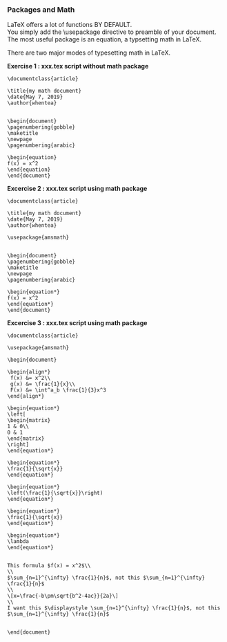 ### Packages and Math
LaTeX offers a lot of functions BY DEFAULT.  
You simply add the \usepackage directive to preamble of your document.  
The most useful package is an equation, a typsetting math in LaTeX.

There are two major modes of typesetting math in LaTeX.

**Exercise 1 : xxx.tex script without math package**
 ```
 \documentclass{article}

\title{my math document}
\date{May 7, 2019}
\author{whentea}


\begin{document}
\pagenumbering{gobble}
\maketitle
\newpage
\pagenumbering{arabic}

\begin{equation}
f(x) = x^2
\end{equation}
\end{document}
 ```
 
**Excercise 2 : xxx.tex script using math package**
 
 ```
 \documentclass{article}

\title{my math document}
\date{May 7, 2019}
\author{whentea}

\usepackage{amsmath}


\begin{document}
\pagenumbering{gobble}
\maketitle
\newpage
\pagenumbering{arabic}

\begin{equation*}
f(x) = x^2
\end{equation*}
\end{document}
 ```
 
 **Excercise 3 : xxx.tex script using math package**
 ```
\documentclass{article}

\usepackage{amsmath}

\begin{document}

\begin{align*}
  f(x) &= x^2\\
  g(x) &= \frac{1}{x}\\
  F(x) &= \int^a_b \frac{1}{3}x^3
\end{align*}

\begin{equation*}
\left[
\begin{matrix}
1 & 0\\
0 & 1
\end{matrix}
\right]
\end{equation*}

\begin{equation*}
\frac{1}{\sqrt{x}}
\end{equation*}

\begin{equation*}
\left(\frac{1}{\sqrt{x}}\right)
\end{equation*}

\begin{equation*}
\frac{1}{\sqrt{x}}
\end{equation*}

\begin{equation*}
\lambda
\end{equation*}


This formula $f(x) = x^2$\\
\\
$\sum_{n=1}^{\infty} \frac{1}{n}$, not this $\sum_{n=1}^{\infty} \frac{1}{n}$
\\
\[x=\frac{-b\pm\sqrt{b^2-4ac}}{2a}\]
\\
I want this $\displaystyle \sum_{n=1}^{\infty} \frac{1}{n}$, not this $\sum_{n=1}^{\infty} \frac{1}{n}$


\end{document}
 ```
 
 
 